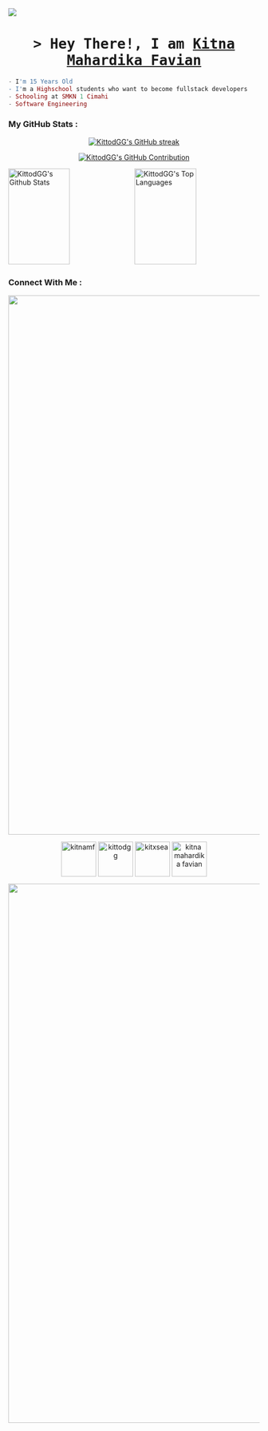 <img src="https://github.com/Anmol-Baranwal/Cool-GIFs-For-GitHub/assets/74038190/d48893bd-0757-481c-8d7e-ba3e163feae7" />
<h1 align="center">
        <samp>
          &gt; Hey There!, I am <b><a target="_blank" href="kitnamf.my.id">Kitna Mahardika Favian</a></b>
        </samp>
</h1>

```elixir
- I'm 15 Years Old
- I'm a Highschool students who want to become fullstack developers
- Schooling at SMKN 1 Cimahi
- Software Engineering 
```

<h3 align="left">My GitHub Stats : </h3>

<p align="center">
  <a href="https://github.com/kittodgg">
    <img src="https://github-readme-streak-stats.herokuapp.com/?user=kittodgg&theme=radical&border=7F3FBF&background=0D1117" alt="KittodGG's GitHub streak"/>
  </a>
</p>

<p align="center">
  <a href="https://github.com/kittodgg">
    <img src="https://github-profile-summary-cards.vercel.app/api/cards/profile-details?username=kittodgg&theme=radical" alt="KittodGG's GitHub Contribution"/>
  </a>
</p>

<a> 
    <a href="https://github.com/kittodgg"><img alt="KittodGG's Github Stats" src="https://denvercoder1-github-readme-stats.vercel.app/api?username=kittodgg&show_icons=true&count_private=true&theme=react&border_color=7F3FBF&bg_color=0D1117&title_color=F85D7F&icon_color=F8D866" height="192px" width="49.5%"/></a>
  <a href="https://github.com/kittodgg"><img alt="KittodGG's Top Languages" src="https://denvercoder1-github-readme-stats.vercel.app/api/top-langs/?username=kittodgg&langs_count=8&layout=compact&theme=react&border_color=7F3FBF&bg_color=0D1117&title_color=F85D7F&icon_color=F8D866" height="192px" width="49.5%"/></a>
  <br/>
</a>

<h3 align="left">Connect With Me :</h3>

<img src="https://user-images.githubusercontent.com/74038190/212284100-561aa473-3905-4a80-b561-0d28506553ee.gif" width="1080">

<p align="center">
<a href="https://www.linkedin.com/in/kitna-mahardika-favian-77801729b?utm_source=share&utm_campaign=share_via&utm_content=profile&utm_medium=android_app" target="blank"><img align="center" src="https://user-images.githubusercontent.com/74038190/235294012-0a55e343-37ad-4b0f-924f-c8431d9d2483.gif" alt="kitnamf" height="70" width="70" /></a>
<a href="https://fb.com/kittodgg" target="blank"><img align="center" src="https://user-images.githubusercontent.com/74038190/235294010-ec412ef5-e3da-4efa-b1d4-0ab4d4638755.gif" alt="kittodgg" height="70" width="70" /></a>
<a href="https://instagram.com/kitxsea" target="blank"><img align="center" src="https://user-images.githubusercontent.com/74038190/235294013-a33e5c43-a01c-43f6-b44d-a406d8b4ab75.gif" alt="kitxsea" height="70" width="70" /></a>
<a href="https://www.youtube.com/@kitnamahardikafavian410" target="blank"><img align="center" src="https://user-images.githubusercontent.com/74038190/235294007-de441046-823e-4eff-89bf-d4df52858b65.gif" alt="kitna mahardika favian" height="70" width="70" /></a>
</p>

<img src="https://user-images.githubusercontent.com/74038190/212284100-561aa473-3905-4a80-b561-0d28506553ee.gif" width="1080">
